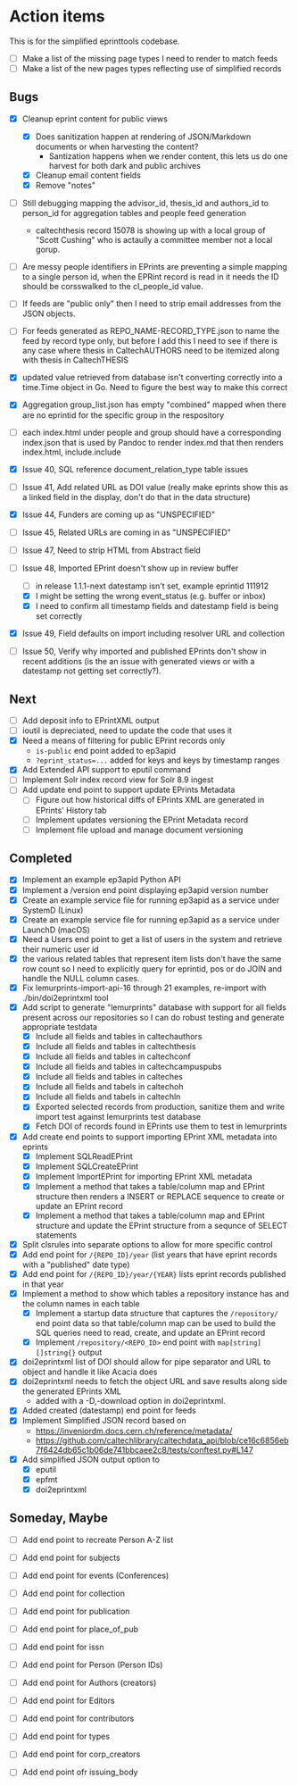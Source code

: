 
Action items
============

This is for the simplified eprinttools codebase.

- [ ] Make a list of the missing page types I need to render to match feeds
- [ ] Make a list of the new pages types reflecting use of simplified records

Bugs
----

- [x] Cleanup eprint content for public views
	- [x] Does sanitization happen at rendering of JSON/Markdown documents or when harvesting the content?
        - Santization happens when we render content, this lets us do one harvest for both dark and public archives
	- [x] Cleanup email content fields
	- [x] Remove "notes"
- [ ] Still debugging mapping the advisor_id, thesis_id and authors_id to person_id for aggregation tables and people feed generation
	- caltechthesis record 15078 is showing up with a local group of "Scott Cushing" who is actaully a committee member not a local gorup.
- [ ] Are messy people identifiers in EPrints are preventing a simple mapping to a single person id, when the EPRint record is read in it needs the ID should be corsswalked to the cl_people_id value.
- [ ] If feeds are "public only" then I need to strip email addresses from the JSON objects.
- [ ] For feeds generated as REPO_NAME-RECORD_TYPE.json to name the feed by record type only, but before I add this I need to see if there is any case where thesis in CaltechAUTHORS need to be itemized along with thesis in CaltechTHESIS
- [x] updated value retrieved from database isn't converting correctly into a time.Time object in Go. Need to figure the best way to make this correct
- [x] Aggregation group_list.json has empty "combined" mapped when there are no eprintid for the specific group in the respository
- [ ] each index.html under people and group should have a corresponding index.json that is used by Pandoc to render index.md that then renders index.html, include.include
- [x] Issue 40, SQL reference document_relation_type table issues
- [ ] Issue 41, Add related URL as DOI value (really make eprints show this as a linked field in the display, don't do that in the data structure)
- [x] Issue 44, Funders are coming up as "UNSPECIFIED"
- [ ] Issue 45, Related URLs are coming in as "UNSPECIFIED"
- [ ] Issue 47, Need to strip HTML from Abstract field
- [ ] Issue 48, Imported EPrint doesn't show up in review buffer
    - [ ] in release 1.1.1-next datestamp isn't set, example eprintid 111912
    - [x] I might be setting the wrong event_status (e.g. buffer or inbox)
    - [x] I need to confirm all timestamp fields and datestamp field is being set correctly
- [x] Issue 49, Field defaults on import including resolver URL and collection
- [ ] Issue 50, Verify why imported and published EPrints don't show in recent additions (is the an issue with generated views or with a datestamp not getting set correctly?).


Next
----

- [ ] Add deposit info to EPrintXML output
- [ ] ioutil is depreciated, need to update the code that uses it
- [x] Need a means of filtering for public EPrint records only
    - `is-public` end point added to ep3apid
    - `?eprint_status=...` added for keys and keys by timestamp ranges
- [x] Add Extended API support to eputil command
- [ ] Implement Solr index record view for Solr 8.9 ingest
- [ ] Add update end point to support update EPrints Metadata
    - [ ] Figure out how historical diffs of EPrints XML are generated in EPrints' History tab
    - [ ] Implement updates versioning the EPrint Metadata record
    - [ ] Implement file upload and manage document versioning

Completed
---------

- [x] Implement an example ep3apid Python API
- [x] Implement a /version end point displaying ep3apid version number
- [x] Create an example service file for running ep3apid as a service under SystemD (Linux)
- [x] Create an example service file for running ep3apid as a service under LaunchD (macOS)
- [x] Need a Users end point to get a list of users in the system and retrieve their numeric user id
- [x] the various related tables that represent item lists don't have the same row count so I need to explicitly query for eprintid, pos or do JOIN and handle the NULL column cases.
- [x] Fix lemurprints-import-api-16 through 21 examples, re-import with ./bin/doi2eprintxml tool
- [x] Add script to generate "lemurprints" database with support for all fields present across our repositories so I can do robust testing and generate appropriate testdata
    - [x] Include all fields and tables in caltechauthors
    - [x] Include all fields and tables in caltechthesis
    - [x] Include all fields and tables in caltechconf
    - [x] Include all fields and tables in caltechcampuspubs
    - [x] Include all fields and tables in calteches
    - [x] Include all fields and tabels in caltechoh
    - [x] Include all fields and tabels in caltechln
    - [x] Exported selected records from production, sanitize them and write import test against lemurprints test database
    - [x] Fetch DOI of records found in EPrints use them to test in lemurprints
- [x] Add create end points to support importing EPrint XML metadata into eprints
    - [x] Implement SQLReadEPrint
    - [x] Implement SQLCreateEPrint
    - [x] Implement ImportEPrint for importing EPrint XML metadata
    - [x] Implement a method that takes a table/column map and EPrint structure then renders a INSERT or REPLACE sequence to create or update an EPrint record
    - [x] Implement a method that takes a table/column map and EPrint structure and update the EPrint structure from a sequnce of SELECT statements
- [x] Split clsrules into separate options to allow for more specific control
- [x] Add end point for `/{REPO_ID}/year` (list years that have eprint records with a "published" date type)
- [x] Add end point for `/{REPO_ID}/year/{YEAR}` lists eprint records published in that year
- [x] Implement a method to show which tables a repository instance has and the column names in each table
    - [x] Implement a startup data structure that captures the `/repository/` end point data so that table/column map can be used to build the SQL queries need to read, create, and update an EPrint record
    - [x] Implement `/repository/<REPO_ID>` end point with `map[string][]string{}` output
- [x] doi2eprintxml list of DOI should allow for pipe separator and URL to object and handle it like Acacia does
- [x] doi2eprintxml needs to fetch the object URL and save results along side the generated EPrints XML
    - added with a -D,-download option in doi2eprintxml.
- [x] Added created (datestamp) end point for feeds
- [x] Implement Simplified JSON record based on
    - https://inveniordm.docs.cern.ch/reference/metadata/
    - https://github.com/caltechlibrary/caltechdata_api/blob/ce16c6856eb7f6424db65c1b06de741bbcaee2c8/tests/conftest.py#L147
- [x] Add simplified JSON output option to
    - [x] eputil
    - [x] epfmt
    - [x] doi2eprintxml

Someday, Maybe
--------------

- [ ] Add end point to recreate Person A-Z list
- [ ] Add end point for subjects
- [ ] Add end point for events (Conferences)
- [ ] Add end point for collection
- [ ] Add end point for publication
- [ ] Add end point for place_of_pub
- [ ] Add end point for issn
- [ ] Add end point for Person (Person IDs)
- [ ] Add end point for Authors (creators)
- [ ] Add end point for Editors
- [ ] Add end point for contributors
- [ ] Add end point for types
- [ ] Add end point for corp_creators
- [ ] Add end point ofr issuing_body


